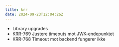 ```yaml
---
title: krr
date: 2024-09-23T12:04:26Z
---
```

- Library upgrades
- KRR-769 Justere timeouts mot JWK-endepunktet
- KRR-768 Timeout mot backend fungerer ikke


